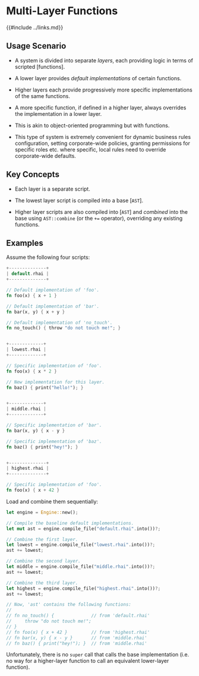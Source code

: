 Multi-Layer Functions
=====================

{{#include ../links.md}}


Usage Scenario
--------------

* A system is divided into separate _layers_, each providing logic in terms of scripted [functions].

* A lower layer provides _default implementations_ of certain functions.

* Higher layers each provide progressively more specific implementations of the same functions.

* A more specific function, if defined in a higher layer, always overrides the implementation in a lower layer.

* This is akin to object-oriented programming but with functions.

* This type of system is extremely convenient for dynamic business rules configuration, setting corporate-wide
  policies, granting permissions for specific roles etc. where specific, local rules need to override
  corporate-wide defaults.


Key Concepts
------------

* Each layer is a separate script.

* The lowest layer script is compiled into a base [`AST`].

* Higher layer scripts are also compiled into [`AST`] and _combined_ into the base using `AST::combine`
  (or the `+=` operator), overriding any existing functions.


Examples
--------

Assume the following four scripts:

```rust , no_run
+--------------+
| default.rhai |
+--------------+

// Default implementation of 'foo'.
fn foo(x) { x + 1 }

// Default implementation of 'bar'.
fn bar(x, y) { x + y }

// Default implementation of 'no_touch'.
fn no_touch() { throw "do not touch me!"; }


+-------------+
| lowest.rhai |
+-------------+

// Specific implementation of 'foo'.
fn foo(x) { x * 2 }

// New implementation for this layer.
fn baz() { print("hello!"); }


+-------------+
| middle.rhai |
+-------------+

// Specific implementation of 'bar'.
fn bar(x, y) { x - y }

// Specific implementation of 'baz'.
fn baz() { print("hey!"); }


+--------------+
| highest.rhai |
+--------------+

// Specific implementation of 'foo'.
fn foo(x) { x + 42 }
```

Load and combine them sequentially:

```rust , no_run
let engine = Engine::new();

// Compile the baseline default implementations.
let mut ast = engine.compile_file("default.rhai".into())?;

// Combine the first layer.
let lowest = engine.compile_file("lowest.rhai".into())?;
ast += lowest;

// Combine the second layer.
let middle = engine.compile_file("middle.rhai".into())?;
ast += lowest;

// Combine the third layer.
let highest = engine.compile_file("highest.rhai".into())?;
ast += lowest;

// Now, 'ast' contains the following functions:
//
// fn no_touch() {              // from 'default.rhai'
//     throw "do not touch me!";
// }
// fn foo(x) { x + 42 }         // from 'highest.rhai'
// fn bar(x, y) { x - y }       // from 'middle.rhai'
// fn baz() { print("hey!"); }  // from 'middle.rhai'
```

Unfortunately, there is no `super` call that calls the base implementation
(i.e. no way for a higher-layer function to call an equivalent lower-layer function).
